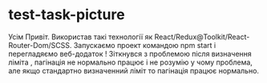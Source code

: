 # test-task-picture

Усім Привіт. Використав такі технології як React/Redux@Toolkit/React-Router-Dom/SCSS. Запускаємо проект командою npm start і перегладяємо веб-додаток ! Зіткнувся з проблемою після визначення ліміта , пагінація не нормально працює і не розумію у чому проблема, але якщо стандартно визначенний ліміт то пагінація працює нормально.
